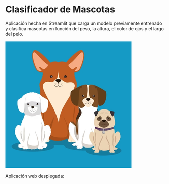 # Clasificador de Mascotas

Aplicación hecha en Streamlit que carga un modelo previamente entrenado y clasifica mascotas en función
del peso, la altura, el color de ojos y el largo del pelo.

<img src="img/mascotas.jpg" width="400">


Aplicación web desplegada:

